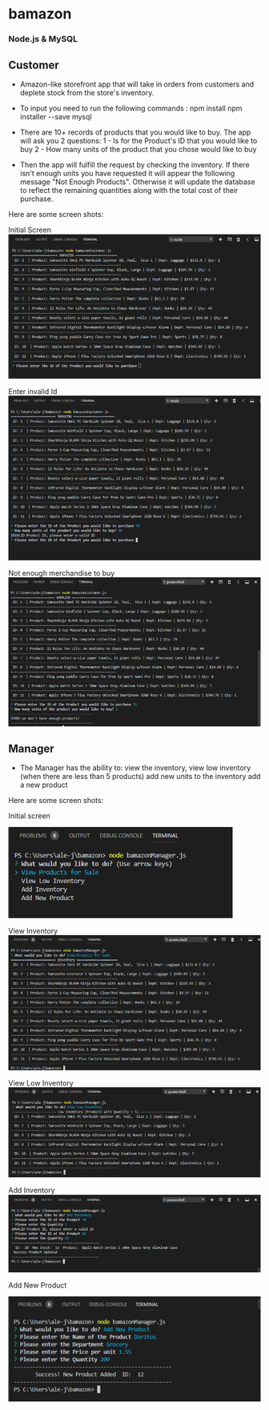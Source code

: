# bamazon

### Node.js & MySQL

## Customer

- Amazon-like storefront app that will take in orders from customers and deplete stock from the store's inventory.

- To input you need to run the following commands :
  npm install
  npm installer --save mysql

- There are 10+ records of products that you would like to buy. The app will ask you 2 questions:
  1 - Is for the Product's ID that you would like to buy
  2 - How many units of the product that you chose would like to buy

- Then the app will fulfill the request by checking the inventory. If there isn't enough units you have requested it will appear the following message "Not Enough Products". Otherwise it will update the database to reflect the remaining quantities along with the total cost of their purchase.

Here are some screen shots:

Initial Screen
<img src="https://github.com/alejuarez/bamazon/blob/master/Initialcustomer.PNG">

Enter invalid Id
<img src="https://github.com/alejuarez/bamazon/blob/master/Enter%20an%20invalid%20ID%20in%20customer.PNG">

Not enough merchandise to buy
<img src="https://github.com/alejuarez/bamazon/blob/master/not%20enough%20to%20buy%20customer.PNG">

## Manager

- The Manager has the ability to:
  view the inventory,
  view low inventory (when there are less than 5 products)
  add new units to the inventory
  add a new product

Here are some screen shots:

Initial screen

<img src="https://github.com/alejuarez/bamazon/blob/master/initialManager.PNG">

View Inventory
<img src="https://github.com/alejuarez/bamazon/blob/master/view%20inventory.PNG">

View Low Inventory
<img src="https://github.com/alejuarez/bamazon/blob/master/view%20low%20inventory%20manager.PNG">

Add Inventory
<img src="https://github.com/alejuarez/bamazon/blob/master/add%20inventory%20manager.PNG">

Add New Product

<img src="https://github.com/alejuarez/bamazon/blob/master/add%20new%20product%20manager.PNG">
